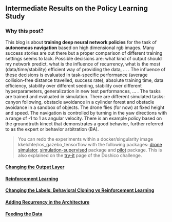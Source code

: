 ## Intermediate Results on the Policy Learning Study

### Why this post?

This blog is about **training deep neural network policies** for the task of **autonomous navigation** based on high dimensional rgb images. Many success stories are out there but a proper comparison of different training settings seems to lack. Possible decisions are: what kind of output should my network predict, what is the influence of recurrency, what is the most (data/time/stability) efficient way of providing the data, … . The influence of these decisions is evaluated in task-specific performance (average collision-free distance travelled, success rate), absolute training time, data efficiency, stability over different seeding, stability over different hyperparameters, generalization in new test performances, … . 
The tasks are trained and evaluated in simulation. There are different simulated tasks: canyon following, obstacle avoidance in a cylinder forest and obstacle avoidance in a sandbox of objects. 
The drone flies (for now) at fixed height and speed. The navigation is controlled by turning in the yaw directions with a range of -1 to 1 as angular velocity. There is an example policy based on the groundtruth kinect that demonstrates a good behavior, further referred to as the expert or behavior arbitration (BA).

>You can redo the experiments within a docker/singularity image kkelchte/ros_gazebo_tensorflow with the following packages: [drone simulator](https://github.com/kkelchte/hector_quadrotor), [simulation-supervised](https://github.com/kkelchte/simulation_supervised) package and [pilot](https://github.com/kkelchte/pilot) package. This is also explained on the [try-it](https://kkelchte.github.io/doshico/try) page of the Doshico challenge.

#### [Changing the Output Layer](./docs/output.md)
#### [Reinforcement Learning](./docs/depth_as_critic.md)
#### [Changing the Labels: Behavioral Cloning vs Reinforcement Learning](./docs/labels.md)
#### [Adding Recurrency in the Architecture](./docs/recurrency.md)
#### [Feeding the Data](./docs/data.md)
